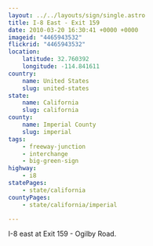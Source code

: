 ```yaml
---
layout: ../../layouts/sign/single.astro
title: I-8 East - Exit 159
date: 2010-03-20 16:30:41 +0000 +0000
imageid: "4465943532"
flickrid: "4465943532"
location:
    latitude: 32.760392
    longitude: -114.841611
country:
    name: United States
    slug: united-states
state:
    name: California
    slug: california
county:
    name: Imperial County
    slug: imperial
tags:
    - freeway-junction
    - interchange
    - big-green-sign
highway:
    - i8
statePages:
    - state/california
countyPages:
    - state/california/imperial

---
```

I-8 east at Exit 159 - Ogilby Road.